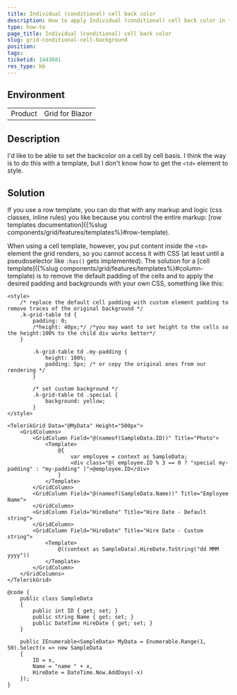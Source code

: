 ```yaml
---
title: Individual (conditional) cell back color
description: How to apply Individual (conditional) cell back color in the Telerik Blazor grid
type: how-to
page_title: Individual (conditional) cell back color
slug: grid-conditional-cell-background
position: 
tags: 
ticketid: 1443681
res_type: kb
---
```


## Environment
<table>
	<tbody>
		<tr>
			<td>Product</td>
			<td>Grid for Blazor</td>
		</tr>
	</tbody>
</table>


## Description
I'd like to be able to set the backcolor on a cell by cell basis. I think the way is to do this with a template, but I don't know how to get the `<td>` element to style.

## Solution
If you use a row template, you can do that with any markup and logic (css classes, inline rules) you like because you control the entire markup: [row templates documentation]({%slug components/grid/features/templates%}#row-template).

When using a cell template, however, you put content inside the `<td>` element the grid renders, so you cannot access it with CSS (at least until a pseudoselector like `:has()` gets implemented). The solution for a [cell template]({%slug components/grid/features/templates%}#column-template) is to remove the default padding of the cells and to apply the desired padding and backgrounds with your own CSS, something like this:

````CSHTML
<style>
    /* replace the default cell padding with custom element padding to remove traces of the original background */
    .k-grid-table td {
        padding: 0;
        /*height: 40px;*/ /*you may want to set height to the cells so the height:100% to the child div works better*/
    }

        .k-grid-table td .my-padding {
            height: 100%;
            padding: 5px; /* or copy the original ones from our rendering */
        }

        /* set custom background */
        .k-grid-table td .special {
            background: yellow;
        }
</style>

<TelerikGrid Data="@MyData" Height="500px">
    <GridColumns>
        <GridColumn Field="@(nameof(SampleData.ID))" Title="Photo">
            <Template>
                @{
                    var employee = context as SampleData;
                    <div class="@( employee.ID % 3 == 0 ? "special my-padding" : "my-padding" )">@employee.ID</div>
                }
            </Template>
        </GridColumn>
        <GridColumn Field="@(nameof(SampleData.Name))" Title="Employee Name">
        </GridColumn>
        <GridColumn Field="HireDate" Title="Hire Date - Default string">
        </GridColumn>
        <GridColumn Field="HireDate" Title="Hire Date - Custom string">
            <Template>
                @((context as SampleData).HireDate.ToString("dd MMM yyyy"))
            </Template>
        </GridColumn>
    </GridColumns>
</TelerikGrid>

@code {
    public class SampleData
    {
        public int ID { get; set; }
        public string Name { get; set; }
        public DateTime HireDate { get; set; }
    }

    public IEnumerable<SampleData> MyData = Enumerable.Range(1, 50).Select(x => new SampleData
    {
        ID = x,
        Name = "name " + x,
        HireDate = DateTime.Now.AddDays(-x)
    });
}
````
